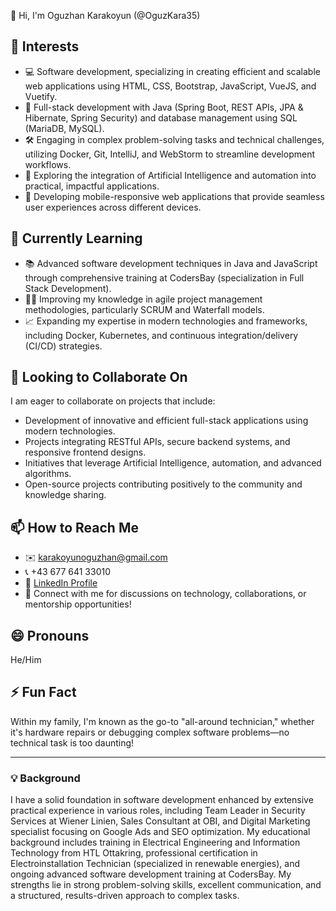 👋 Hi, I'm Oguzhan Karakoyun (@OguzKara35)

## 👀 Interests

* 💻 Software development, specializing in creating efficient and scalable web applications using HTML, CSS, Bootstrap, JavaScript, VueJS, and Vuetify.
* 🚀 Full-stack development with Java (Spring Boot, REST APIs, JPA & Hibernate, Spring Security) and database management using SQL (MariaDB, MySQL).
* 🛠️ Engaging in complex problem-solving tasks and technical challenges, utilizing Docker, Git, IntelliJ, and WebStorm to streamline development workflows.
* 🤖 Exploring the integration of Artificial Intelligence and automation into practical, impactful applications.
* 📱 Developing mobile-responsive web applications that provide seamless user experiences across different devices.

## 🌱 Currently Learning

* 📚 Advanced software development techniques in Java and JavaScript through comprehensive training at CodersBay (specialization in Full Stack Development).
* 🧑‍💻 Improving my knowledge in agile project management methodologies, particularly SCRUM and Waterfall models.
* 📈 Expanding my expertise in modern technologies and frameworks, including Docker, Kubernetes, and continuous integration/delivery (CI/CD) strategies.

## 💞️ Looking to Collaborate On

I am eager to collaborate on projects that include:

* Development of innovative and efficient full-stack applications using modern technologies.
* Projects integrating RESTful APIs, secure backend systems, and responsive frontend designs.
* Initiatives that leverage Artificial Intelligence, automation, and advanced algorithms.
* Open-source projects contributing positively to the community and knowledge sharing.

## 📫 How to Reach Me

* ✉️ [karakoyunoguzhan@gmail.com](mailto:karakoyunoguzhan@gmail.com)
* 📞 +43 677 641 33010
* 💬 [LinkedIn Profile](https://www.linkedin.com/in/oguzhan-karakoyun-459614275/)
* 📲 Connect with me for discussions on technology, collaborations, or mentorship opportunities!

## 😄 Pronouns

He/Him

## ⚡ Fun Fact

Within my family, I'm known as the go-to "all-around technician," whether it's hardware repairs or debugging complex software problems—no technical task is too daunting!

---

### 💡 Background

I have a solid foundation in software development enhanced by extensive practical experience in various roles, including Team Leader in Security Services at Wiener Linien, Sales Consultant at OBI, and Digital Marketing specialist focusing on Google Ads and SEO optimization. My educational background includes training in Electrical Engineering and Information Technology from HTL Ottakring, professional certification in Electroinstallation Technician (specialized in renewable energies), and ongoing advanced software development training at CodersBay. My strengths lie in strong problem-solving skills, excellent communication, and a structured, results-driven approach to complex tasks.

